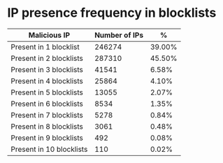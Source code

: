 # IP presence frequency in blocklists
| Malicious IP | Number of IPs | % |
|----|----|----|
| Present in 1 blocklist | 246274 | 39.00% |
| Present in 2 blocklists | 287310 | 45.50% |
| Present in 3 blocklists | 41541 | 6.58% |
| Present in 4 blocklists | 25864 | 4.10% |
| Present in 5 blocklists | 13055 | 2.07% |
| Present in 6 blocklists | 8534 | 1.35% |
| Present in 7 blocklists | 5278 | 0.84% |
| Present in 8 blocklists | 3061 | 0.48% |
| Present in 9 blocklists | 492 | 0.08% |
| Present in 10 blocklists | 110 | 0.02% |
